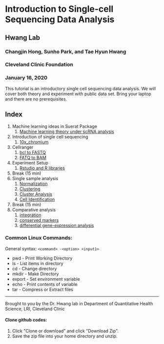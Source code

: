 # Introduction to Single-cell Sequencing Data Analysis

## Hwang Lab
### Changjin Hong, Sunho Park, and Tae Hyun Hwang
### Cleveland Clinic Foundation
### January 16, 2020

This tutorial is an introductory single cell sequencing data analysis. We will cover both theory and experiment with public data set. Bring your laptop and there are no prerequisites.

## Index
1. Machine learning ideas in Suerat Package
    1. [Machine learning theory under scRNA analysis](00_references/SCdata_ML_slides.pdf)
1. Introduction of single cell sequencing
    1. [10x_chromium](01_singlecell_intro/01_intro.Rmd)
1. Cellranger
    1. [bcl to FASTQ](02_cellranger/01_bcl_to_fastq.Rmd)
    1. [FATQ to BAM](02_cellranger/02_fastq_to_bam.Rmd)
1. Experiment Setup
    1. [Rstudio and R libraries](03_experiment_setup/01_r_setup.Rmd)
1. Break (15 min)
1. Single sample analysis
    1. [Normalization](04_single_sample/01_pbmc3k_sctf.Rmd)
    1. [Clustering](04_single_sample/02_pbmc3k_cluster.Rmd)
    1. [Cluster Analysis](04_single_sample/03_pbmc3k_clusterAnalysis.Rmd)
    1. [Cell Identification](04_single_sample/04_pbmc3k_cellid.Rmd)
1. Break (15 min)
1. Comparative analysis
    1. [integration](05_ctrl_vs_expr/01_immune_integration.Rmd)
    1. [conserved markers](05_ctrl_vs_expr/02_immune_cons.Rmd)
    1. [differential gene-expression analysis](05_ctrl_vs_expr/03_immune_dge.Rmd)

### Common Linux Commands:
General syntax:
`<command> -<option> <input1>`

- pwd - Print Working Directory 
- ls - List items in directory
- cd - Change directory
- mkdir - Make Directory
- export - Set environment variable
- echo - Print contents of variable
- tar - Compress or Extract files

---------
Brought to you by the Dr. Hwang lab in Department of Quantitative Health Science, LRI, Cleveland Clinic

#### Clone github codes:
1. Click "Clone or download" and click "Download Zip".
1. Save the zip file into your home directory and unzip.